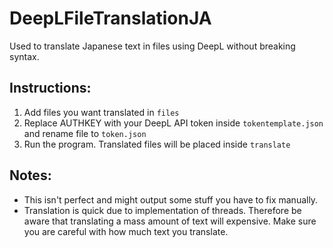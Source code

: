 # DeepLFileTranslationJA
Used to translate Japanese text in files using DeepL without breaking syntax.

## Instructions:
1. Add files you want translated in `files`
2. Replace AUTHKEY with your DeepL API token inside `tokentemplate.json` and rename file to `token.json`
3. Run the program. Translated files will be placed inside `translate`

## Notes:
* This isn't perfect and might output some stuff you have to fix manually.
* Translation is quick due to implementation of threads. Therefore be aware that translating a mass amount of text will expensive. Make sure you are careful with how much text you translate.

